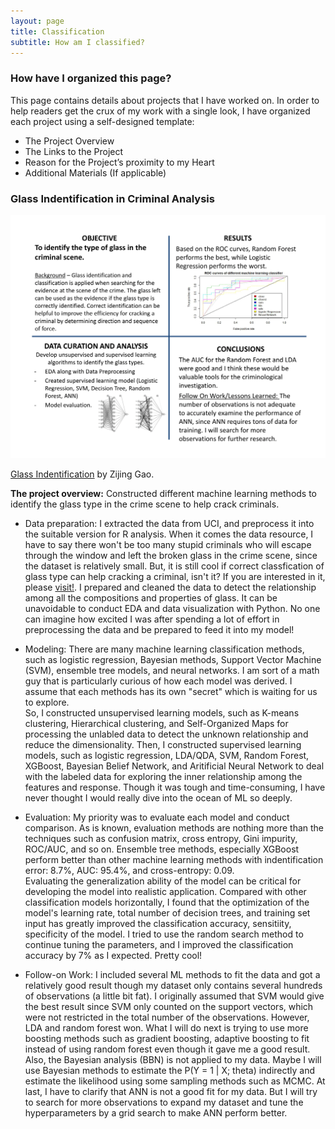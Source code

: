 ```yaml
---
layout: page
title: Classification 
subtitle: How am I classified?
---
```


### How have I organized this page?
This page contains details about projects that I have worked on. In order to help readers get the crux of my work with a single look, I have organized each project using a self-designed template:

- The Project Overview
- The Links to the Project
- Reason for the Project’s proximity to my Heart
- Additional Materials (If applicable)

### Glass Indentification in Criminal Analysis 

![quad_chart](image/Zijing_Gao_quad_chart-642-1.png)

[Glass Indentification](https://github.com/zg104/Projects/blob/master/Statistical_learning/Zijing%20Gao%20642-project-final.pdf) by Zijing Gao.

__The project overview:__ Constructed different machine learning methods to identify the glass type in the crime scene to help crack criminals.

- Data preparation: I extracted the data from UCI, and preprocess it into the suitable version for R analysis. When it comes the data resource, I have to say there won't be too many stupid criminals who will escape through the window and left the broken glass in the crime scene, since the dataset is relatively small. But, it is still cool if correct classfication of glass type can help cracking a criminal, isn't it? If you are interested in it, please [visit!](https://www.crimemuseum.org/crime-library/forensic-investigation/glass-analysis/). I prepared and cleaned the data to detect the relationship among all the compositions and properties of glass. It can be unavoidable to conduct EDA and data visualization with Python. No one can imagine how excited I was after spending a lot of effort in preprocessing the data and be prepared to feed it into my model!

- Modeling: There are many machine learning classification methods, such as logistic regression, Bayesian methods, Support Vector Machine (SVM), ensemble tree models, and neural networks. I am sort of a math guy that is particularly curious of how each model was derived. I assume that each methods has its own "secret" which is waiting for us to explore. <br/> So, I constructed unsupervised learning models, such as K-means clustering, Hierarchical clustering, and Self-Organized Maps for processing the unlabled data to detect the unknown relationship and reduce the dimensionality. Then, I constructed supervised learning models, such as logistic regression, LDA/QDA, SVM, Random Forest, XGBoost, Bayesian Belief Network, and Aritificial Neural Network to deal with the labeled data for exploring the inner relationship among the features and response. Though it was tough and time-consuming, I have never thought I would really dive into the ocean of ML so deeply. 


- Evaluation: My priority was to evaluate each model and conduct comparison. As is known, evaluation methods are nothing more than the techniques such as confusion matrix, cross entropy, Gini impurity, ROC/AUC, and so on. Ensemble tree methods, especially XGBoost perform better than other machine learning methods with indentification error: 8.7%, AUC: 95.4%, and cross-entropy: 0.09. <br/> Evaluating the generalization ability of the model can be critical for developing the model into realistic application. Compared with other classification models horizontally, I found that the optimization of the model's learning rate, total number of decision trees, and training set input has greatly improved the classification accuracy, sensitiity, specificity of the model. I tried to use the random search method to continue tuning the parameters, and I improved the classification accuracy by 7% as I expected. Pretty cool!

- Follow-on Work: I included several ML methods to fit the data and got a relatively good result though my dataset only contains several hundreds of observations (a little bit fat). I originally assumed that SVM would give the best result since SVM only counted on the support vectors, which were not restricted in the total number of the observations. However, LDA and random forest won. What I will do next is trying to use more boosting methods such as gradient boosting, adaptive boosting to fit instead of using random forest even though it gave me a good result. Also, the Bayesian analysis (BBN) is not applied to my data. Maybe I will use Bayesian methods to estimate the P(Y = 1 | X; theta) indirectly and estimate the likelihood using some sampling methods such as MCMC. At last, I have to clarify that ANN is not a good fit for my data. But I will try to search for more observations to expand my dataset and tune the hyperparameters by a grid search to make ANN perform better.
